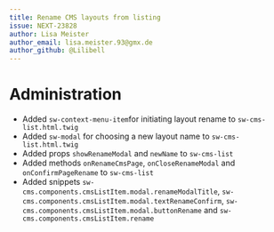 ```yaml
---
title: Rename CMS layouts from listing
issue: NEXT-23828
author: Lisa Meister
author_email: lisa.meister.93@gmx.de
author_github: @Lilibell
---
```

# Administration
* Added `sw-context-menu-item`for initiating layout rename to `sw-cms-list.html.twig`
* Added `sw-modal` for choosing a new layout name to `sw-cms-list.html.twig`
* Added props `showRenameModal` and `newName` to `sw-cms-list`
* Added methods `onRenameCmsPage`, `onCloseRenameModal` and `onConfirmPageRename` to `sw-cms-list`
* Added snippets `sw-cms.components.cmsListItem.modal.renameModalTitle`, `sw-cms.components.cmsListItem.modal.textRenameConfirm`, `sw-cms.components.cmsListItem.modal.buttonRename` and `sw-cms.components.cmsListItem.rename`
